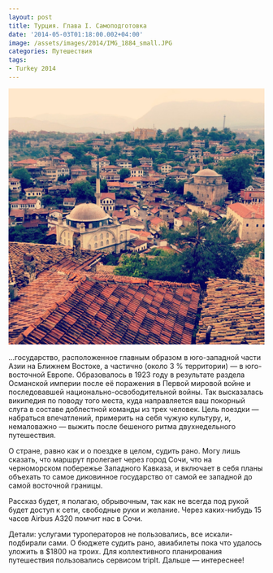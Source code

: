 ```yaml
---
layout: post
title: Турция. Глава I. Самоподготовка
date: '2014-05-03T01:18:00.002+04:00'
image: /assets/images/2014/IMG_1884_small.JPG
categories: Путешествия
tags:
- Turkey 2014
---
```


![](/assets/images/2014/IMG_1884.JPG)

…государство, расположенное главным образом в юго-западной части Азии на Ближнем Востоке, а частично (около 3 % территории) — в юго-восточной Европе. Образовалось в 1923 году в результате раздела Османской империи после её поражения в Первой мировой войне и последовавшей национально-освободительной войны. Так высказалась википедия по поводу того места, куда направляется ваш покорный слуга в составе доблестной команды из трех человек. Цель поездки — набраться впечатлений, примерить на себя чужую культуру, и, немаловажно — выжить после бешеного ритма двухнедельного путешествия.

О стране, равно как и о поездке в целом, судить рано. Могу лишь сказать, что маршрут пролегает через город Сочи, что на черноморском побережье Западного Кавказа, и включает в себя планы объехать то самое диковинное государство от самой ее западной до самой восточной границы.

Рассказ будет, я полагаю, обрывочным, так как не всегда под рукой будет доступ к сети, свободные руки и желание. Через каких-нибудь 15 часов Airbus A320 помчит нас в Сочи.

Детали: услугами туроператоров не пользовались, все искали-подбирали сами. О бюджете судить рано, авиабилеты пока что удалось уложить в $1800 на троих. Для коллективного планирования путешествия пользовались сервисом tripIt.
Дальше — интереснее!